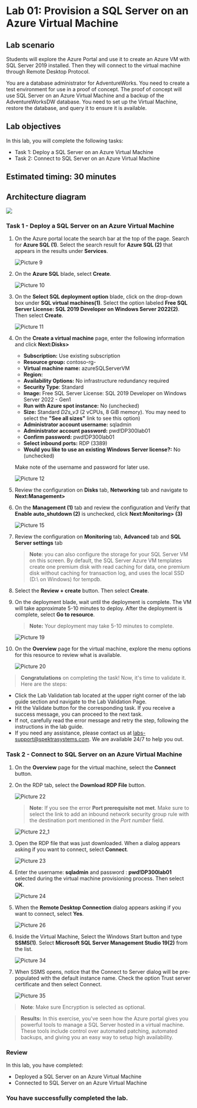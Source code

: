 # Lab 01: Provision a SQL Server on an Azure Virtual Machine

## Lab scenario
Students will explore the Azure Portal and use it to create an Azure VM with SQL Server 2019 installed. Then they will connect to the virtual machine through Remote Desktop Protocol.

You are a database administrator for AdventureWorks. You need to create a test environment for use in a proof of concept. The proof of concept will use SQL Server on an Azure Virtual Machine and a backup of the AdventureWorksDW database. You need to set up the Virtual Machine, restore the database, and query it to ensure it is available.

## Lab objectives

In this lab, you will complete the following tasks:

- Task 1: Deploy a SQL Server on an Azure Virtual Machine
- Task 2: Connect to SQL Server on an Azure Virtual Machine

## Estimated timing: 30 minutes

## Architecture diagram

![](../images/preview(01).png)

### Task 1 - Deploy a SQL Server on an Azure Virtual Machine

1. On the Azure portal locate the search bar at the top of the page. Search for **Azure SQL (1)**. Select the search result for **Azure SQL (2)** that appears in the results under **Services**.

    ![Picture 9](../images/dp-300-lab1-1.png)

1. On the **Azure SQL** blade, select **Create**.

    ![Picture 10](../images/dp-300-lab1-2.png)

1. On the **Select SQL deployment option** blade, click on the drop-down box under **SQL virtual machines(1)**. Select the option labeled **Free SQL Server License: SQL 2019 Developer on Windows Server 2022(2)**. Then select **Create**.

    ![Picture 11](../images/dp-300-lab1-3.png)

1. On the **Create a virtual machine** page, enter the following information and click **Next:Disks>**

    - **Subscription:** Use existing subscription 
    - **Resource group:** contoso-rg-<inject key="DeploymentID" enableCopy="false"/>
    - **Virtual machine name:**  azureSQLServerVM
    - **Region:** <inject key="location" enableCopy="false" />
    - **Availability Options:** No infrastructure redundancy required
    - **Security Type**: Standard
    - **Image:** Free SQL Server License: SQL 2019 Developer on Windows Server 2022 - Gen1
    - **Run with Azure spot instance:** No (unchecked)
    - **Size:** Standard *D2s_v3* (2 vCPUs, 8 GiB memory). You may need to select the **"See all sizes"** link to see this option)
    - **Administrator account username:** sqladmin
    - **Administrator account password:** pwd!DP300lab01
    - **Confirm password:** pwd!DP300lab01
    - **Select inbound ports:** RDP (3389)
    - **Would you like to use an existing Windows Server license?:** No (unchecked)

    Make note of the username and password for later use.

    ![Picture 12](../images/dp-300-lab1-7.png)

1. Review the configuration on **Disks** tab, **Networking** tab  and navigate to  **Next:Management>** 

1. On the **Management (1)** tab and review the configuration and Verify that **Enable auto_shutdown (2)** is unchecked, click **Next:Monitoring> (3)**

    ![Picture 15](../images/dp-300-lab1-6.png)
    
1. Review the configuration on  **Monitoring** tab, **Advanced** tab and  **SQL Server settings** tab 
 
    >**Note**: you can also configure the storage for your SQL Server VM on this screen. By default, the SQL Server Azure VM templates create one premium disk with read caching for data, one premium disk without caching for transaction log, and uses the local SSD (D:\ on Windows) for tempdb.

1. Select the **Review + create** button. Then select **Create**.

1. On the deployment blade, wait until the deployment is complete. The VM will take approximate 5-10 minutes to deploy. After the deployment is complete, select  **Go to resource**.

    >**Note:** Your deployment may take 5-10 minutes to complete.

    ![Picture 19](../images/up1.png)
    
 1. On the **Overview** page for the virtual machine, explore the menu options for this resource to review what is available.

    ![Picture 20](../images/dp-300-lab1-9.png)
    
> **Congratulations** on completing the task! Now, it's time to validate it. Here are the steps:
- Click the Lab Validation tab located at the upper right corner of the lab guide section and navigate to the Lab Validation Page.
- Hit the Validate button for the corresponding task. If you receive a success message, you can proceed to the next task. 
- If not, carefully read the error message and retry the step, following the instructions in the lab guide.
- If you need any assistance, please contact us at labs-support@spektrasystems.com. We are available 24/7 to help you out.
  
### Task 2 - Connect to SQL Server on an Azure Virtual Machine

1. On the **Overview** page for the virtual machine, select the **Connect** button.

1. On the RDP tab, select the **Download RDP File** button.

    ![Picture 22](../images/dp-300-lab1-10.png)

    >**Note**: If you see the error **Port prerequisite not met**. Make sure to select the link to add an inbound network security group rule with the destination port mentioned in the *Port number* field.

    ![Picture 22_1](../images/dp-300-lab1-11.png)

1. Open the RDP file that was just downloaded. When a dialog appears asking if you want to connect, select **Connect**.

    ![Picture 23](../images/dp-300-lab1-12.png)

1. Enter the username: **sqladmin** and password : **pwd!DP300lab01** selected during the virtual machine provisioning process. Then select **OK**.

    ![Picture 24](../images/dp-300-lab1-13.png)

1. When the **Remote Desktop Connection** dialog appears asking if you want to connect, select **Yes**.

    ![Picture 26](../images/dp-300-lab1-14.png)

1. Inside the Virtual Machine, Select the Windows Start button and type **SSMS(1)**. Select **Microsoft SQL Server Management Studio 19(2)** from the list.  

   ![Picture 34](../images/dp-300-lab1-15.png)

1. When SSMS opens, notice that the Connect to Server dialog will be pre-populated with the default instance name. Check the option Trust server certificate and then select Connect.

    ![Picture 35](../images/dp-300-lab1-16.png)

>**Note**: Make sure Encryption is selected as optional.

>**Results:** In this exercise, you've seen how the Azure portal gives you powerful tools to manage a SQL Server hosted in a virtual machine. These tools include control over automated patching, automated backups, and giving you an easy way to setup high availability.

### Review

In this lab, you have completed:

- Deployed a SQL Server on an Azure Virtual Machine
- Connected to SQL Server on an Azure Virtual Machine

### You have successfully completed the lab.

